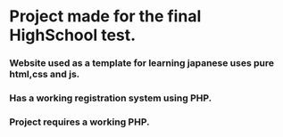 # Project made for the final HighSchool test.
### Website used as a template for learning japanese uses pure html,css and js.
### Has a working registration system using PHP.
### Project requires a working PHP.
